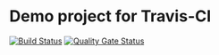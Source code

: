 # Demo project for Travis-CI 
[![Build Status](https://travis-ci.org/uN1ck/default-server.svg?branch=master)](https://travis-ci.org/uN1ck/default-server) [![Quality Gate Status](https://sonarcloud.io/api/project_badges/measure?project=un1ckq&metric=alert_status)](https://sonarcloud.io/dashboard?id=un1ckq)
